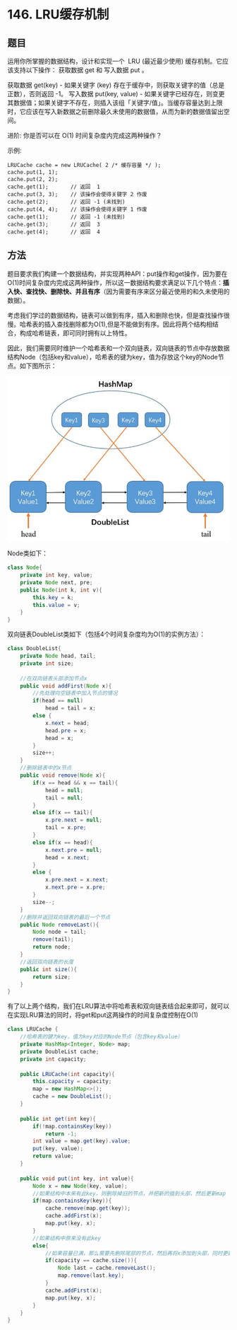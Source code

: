 # 146. LRU缓存机制

## 题目

运用你所掌握的数据结构，设计和实现一个  LRU (最近最少使用) 缓存机制。它应该支持以下操作： 获取数据 get 和 写入数据 put 。

获取数据 get(key) - 如果关键字 (key) 存在于缓存中，则获取关键字的值（总是正数），否则返回 -1。
写入数据 put(key, value) - 如果关键字已经存在，则变更其数据值；如果关键字不存在，则插入该组「关键字/值」。当缓存容量达到上限时，它应该在写入新数据之前删除最久未使用的数据值，从而为新的数据值留出空间。

进阶:
你是否可以在 O(1) 时间复杂度内完成这两种操作？

示例:

    LRUCache cache = new LRUCache( 2 /* 缓存容量 */ );
    cache.put(1, 1);
    cache.put(2, 2);
    cache.get(1);       // 返回  1
    cache.put(3, 3);    // 该操作会使得关键字 2 作废
    cache.get(2);       // 返回 -1 (未找到)
    cache.put(4, 4);    // 该操作会使得关键字 1 作废
    cache.get(1);       // 返回 -1 (未找到)
    cache.get(3);       // 返回  3
    cache.get(4);       // 返回  4

## 方法
题目要求我们构建一个数据结构，并实现两种API：put操作和get操作，因为要在O(1)时间复杂度内完成这两种操作，所以这一数据结构要求满足以下几个特点：**插入快、查找快、删除快、并且有序**（因为需要有序来区分最近使用的和久未使用的数据）。

考虑我们学过的数据结构，链表可以做到有序，插入和删除也快，但是查找操作很慢。哈希表的插入查找删除都为O(1),但是不能做到有序。因此将两个结构相结合，构成哈希链表，即可同时拥有以上特性。

因此，我们需要同时维护一个哈希表和一个双向链表，双向链表的节点中存放数据结构Node（包括key和value），哈希表的键为key，值为存放这个key的Node节点。如下图所示：

![](146.图1.jpg)

Node类如下：
```java
class Node{
    private int key, value;
    private Node next, pre;
    public Node(int k, int v){
        this.key = k;
        this.value = v;
    }
}
```

双向链表DoubleList类如下（包括4个时间复杂度均为O(1)的实例方法）：
```java
class DoubleList{
    private Node head, tail;
    private int size;

    //在双向链表头部添加节点x
    public void addFirst(Node x){
        //先处理向空链表中加入节点的情况
        if(head == null)
            head = tail = x;
        else {
            x.next = head;
            head.pre = x;
            head = x;
        }
        size++;
    }
    //删除链表中的x节点
    public void remove(Node x){
        if(x == head && x == tail){
            head = null;
            tail = null;
        }
        else if(x == tail){
            x.pre.next = null;
            tail = x.pre;
        }
        else if(x == head){
            x.next.pre = null;
            head = x.next;
        }
        else {
            x.pre.next = x.next;
            x.next.pre = x.pre;
        }
        size--;
    }
    //删除并返回双向链表的最后一个节点
    public Node removeLast(){
        Node node = tail;
        remove(tail);
        return node;
    }
    //返回双向链表的长度
    public int size(){
        return size;
    }
}
```

有了以上两个结构，我们在LRU算法中将哈希表和双向链表结合起来即可，就可以在实现LRU算法的同时，将get和put这两操作的时间复杂度控制在O(1)
```java
class LRUCache {
    //哈希表的键为key，值为key对应的Node节点（包含key和value）
    private HashMap<Integer, Node> map;
    private DoubleList cache;
    private int capacity;

    public LRUCache(int capacity){
        this.capacity = capacity;
        map = new HashMap<>();
        cache = new DoubleList();
    }

    public int get(int key){
        if(!map.containsKey(key))
            return -1;
        int value = map.get(key).value;
        put(key, value);
        return value;
    }

    public void put(int key, int value){
        Node x = new Node(key, value);
        //如果结构中本来有此key，则删除掉旧的节点，并把新的插到头部，然后更新map
        if(map.containsKey(key)){
            cache.remove(map.get(key));
            cache.addFirst(x);
            map.put(key, x);
        }
        //如果结构中原来没有此key
        else{
            //如果容量已满，那么需要先删除尾部的节点，然后再将x添加到头部，同时更新map
            if(capacity == cache.size()){
                Node last = cache.removeLast();
                map.remove(last.key);
            }
            cache.addFirst(x);
            map.put(key, x);
        }
    }
}
```

